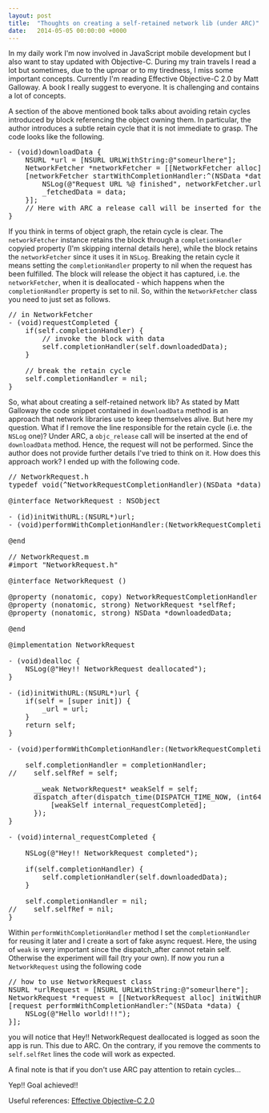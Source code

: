 ```yaml
---
layout: post
title:  "Thoughts on creating a self-retained network lib (under ARC)"
date:   2014-05-05 00:00:00 +0000
---
```


In my daily work I'm now involved in JavaScript mobile development but I also want to stay updated with Objective-C.
During my train travels I read a lot but sometimes, due to the uproar or to my tiredness, I miss some important concepts.
Currently I'm reading Effective Objective-C 2.0 by Matt Galloway. A book I really suggest to everyone.
It is challenging and contains a lot of concepts.

A section of the above mentioned book talks about avoiding retain cycles introduced by block referencing the object owning them.
In particular, the author introduces a subtle retain cycle that it is not immediate to grasp. The code looks like the following.

<pre>
- (void)downloadData {
    NSURL *url = [NSURL URLWithString:@"someurlhere"];
    NetworkFetcher *networkFetcher = [[NetworkFetcher alloc] initWithURL:url];
    [networkFetcher startWithCompletionHandler:^(NSData *data){
        NSLog(@"Request URL %@ finished", networkFetcher.url);
        _fetchedData = data;
    }];
    // Here with ARC a release call will be inserted for the networkFetcher
}
</pre>

If you think in terms of object graph, the retain cycle is clear. The <code>networkFetcher</code> instance retains
the block through a <code>completionHandler</code> copyied property (I'm skipping internal details here),
while the block retains the <code>networkFetcher</code> since it uses it in <code>NSLog</code>.
Breaking the retain cycle it means setting the <code>completionHandler</code> property to nil when the request has been fulfilled.
The block will release the object it has captured, i.e. the <code>networkFetcher</code>,
when it is deallocated - which happens when the <code>completionHandler</code> property is
set to nil. So, within the <code>NetworkFetcher</code> class you need to just set as follows.

<pre>
// in NetworkFetcher
- (void)requestCompleted {
    if(self.completionHandler) {
        // invoke the block with data
        self.completionHandler(self.downloadedData);
    }

    // break the retain cycle
    self.completionHandler = nil;
}
</pre>

So, what about creating a self-retained network lib? As stated by Matt Galloway the code snippet
contained in <code>downloadData</code> method is an approach that network libraries use to keep themselves alive.
But here my question. What if I remove the line responsible for the retain cycle (i.e. the <code>NSLog</code> one)?
Under ARC, a <code>objc_release</code> call will be inserted at the end of <code>downloadData</code>
method. Hence, the request will not be performed. Since the author does not provide further details I've tried to think on it.
How does this approach work? I ended up with the following code.

<pre>
// NetworkRequest.h
typedef void(^NetworkRequestCompletionHandler)(NSData *data);

@interface NetworkRequest : NSObject

- (id)initWithURL:(NSURL*)url;
- (void)performWithCompletionHandler:(NetworkRequestCompletionHandler)completionHandler;

@end

// NetworkRequest.m
#import "NetworkRequest.h"

@interface NetworkRequest ()

@property (nonatomic, copy) NetworkRequestCompletionHandler completionHandler;
@property (nonatomic, strong) NetworkRequest *selfRef;
@property (nonatomic, strong) NSData *downloadedData;

@end

@implementation NetworkRequest

- (void)dealloc {
    NSLog(@"Hey!! NetworkRequest deallocated");
}

- (id)initWithURL:(NSURL*)url {
    if(self = [super init]) {
        _url = url;
    }
    return self;
}

- (void)performWithCompletionHandler:(NetworkRequestCompletionHandler)completionHandler {

    self.completionHandler = completionHandler;
//    self.selfRef = self;

      __weak NetworkRequest* weakSelf = self;
      dispatch_after(dispatch_time(DISPATCH_TIME_NOW, (int64_t)(5 * NSEC_PER_SEC)), dispatch_get_main_queue(), ^{
          [weakSelf internal_requestCompleted];
      });
}

- (void)internal_requestCompleted {

    NSLog(@"Hey!! NetworkRequest completed");

    if(self.completionHandler) {
        self.completionHandler(self.downloadedData);
    }

    self.completionHandler = nil;
//    self.selfRef = nil;
}
</pre>

Within <code>performWithCompletionHandler</code> method I set the <code>completionHandler</code> for reusing
it later and I create a sort of fake async request. Here, the using of <code>weak</code> is very important since
the dispatch_after cannot retain self. Otherwise the experiment will fail (try your own).
If now you run a <code>NetworkRequest</code> using the following code

<pre>
// how to use NetworkRequest class
NSURL *urlRequest = [NSURL URLWithString:@"someurlhere"];
NetworkRequest *request = [[NetworkRequest alloc] initWithURL:urlRequest];
[request performWithCompletionHandler:^(NSData *data) {
    NSLog(@"Hello world!!!");
}];
</pre>

you will notice that Hey!! NetworkRequest deallocated is logged as soon the app is run. This due to ARC. On the contrary,
if you remove the comments to <code>self.selfRet</code> lines the code will work as expected.

A final note is that if you don't use ARC pay attention to retain cycles...

Yep!! Goal achieved!!

Useful references: <a href="http://www.effectiveobjectivec.com" target="_blank">Effective Objective-C 2.0</a>
